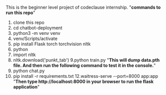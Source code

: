 This is the beginner level project of codeclause internship.
"**commands to run this repo**"
1. clone this repo
2. cd chatbot-deployment
3. python3 -m venv venv
4. venv/Scripts/activate
5. pip install Flask torch torchvision nltk
6.  python
7.  import nltk
8.  nltk.download('punkt_tab')
9.python train.py
"**This will dump data.pth file. And then run the following command to test it in the console.**"
10. python chat.py
11. pip install -r requirements.txt
12.waitress-serve --port=8000 app:app
"**Then type http://localhost:8000 in your browser to run the flask application**"
